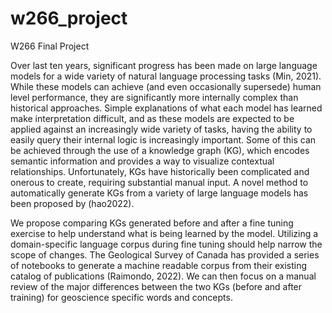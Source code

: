 # w266_project
W266 Final Project

Over last ten years, significant progress has been made on large language models for a wide variety of natural language processing tasks (Min, 2021). While these models can achieve (and even occasionally supersede) human level performance, they are significantly more internally complex than historical approaches. Simple explanations of what each model has learned make interpretation difficult, and as these models are expected to be applied against an increasingly wide variety of tasks, having the ability to easily query their internal logic is increasingly important. Some of this can be achieved through the use of a knowledge graph (KG), which encodes semantic information and provides a way to visualize contextual relationships. Unfortunately, KGs have historically been complicated and onerous to create, requiring substantial manual input. A novel method to automatically generate KGs from a variety of large language models has been proposed by (hao2022). 

We propose comparing KGs generated before and after a fine tuning exercise to help understand what is being learned by the model. Utilizing a domain-specific language corpus during fine tuning should help narrow the scope of changes. The Geological Survey of Canada has provided a series of notebooks to generate a machine readable corpus from their existing catalog of publications (Raimondo, 2022). We can then focus on a manual review of the major differences between the two KGs (before and after training) for geoscience specific words and concepts.
